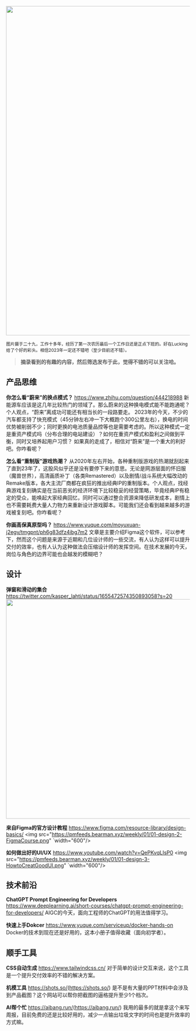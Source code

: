 <img src="https://pmfeeds.bearman.xyz/weekly/01/01-cover.jpeg" width="900"/>

<small>图片摄于二十九，工作十多年，经历了第一次农历最后一个工作日还是正点下班的。好在Lucking给了个好的彩头。相信2023年一定还不错吧（至少目前还不错）。</small>

> **摘录看到的有趣的内容，然后筛选发布于此，觉得不错的可以关注哈。**

## 产品思维

**你怎么看“蔚来”的换点模式？**
<https://www.zhihu.com/question/444218988>
新能源车应该是这几年比较热门的领域了。那么蔚来的这种换电模式能不能跑通呢？个人观点，“蔚来”离成功可能还有相当长的一段路要走。
2023年的今天，不少的汽车都支持了快充模式（45分钟左右冲一下大概跑个300公里左右），换电的时间优势被削弱不少；同时更换的电池质量品控等也是需要考虑的。所以这种模式一定是重资产模式吗（分布合理的电站建设）？如何在重资产模式和盈利之间做到平衡，同时又培养起用户习惯？
如果真的走成了，相信对“蔚来”是一个重大的利好吧。你咋看呢？

**怎么看“重制版”游戏热潮？**
从2020年左右开始，各种重制版游戏的热潮就刮起来了直到23年了，这股风似乎还是没有要停下来的意思。无论是网游层面的怀旧服（魔兽世界），高清画质补丁（各类Remastered）以及剧情/战斗系统大幅改动的Remake版本，各大主流厂商都在疯狂的推出经典IP的重制版本。个人观点，找经典游戏复刻确实是在当前恶劣的经济环境下比较稳妥的经营策略，毕竟经典IP有稳定的受众，能唤起大家经典回忆，同时可以通过整合资源来降低研发成本，剧情上也不需要耗费大量人力物力来重新设计游戏脚本。可能我们还会看到越来越多的游戏被复刻吧。你咋看呢？

**你画高保真原型吗？**
<https://www.yuque.com/moyuxuan-j2egv/tmgpnt/ph6g83dfz4ibg7m2>
文章是主要介绍Figma这个软件，可以参考下，然而这个问题是来源于近期和几位设计师的一些交流，有人认为这样可以提升交付的效率，也有人认为这种做法会压缩设计师的发挥空间。在技术发展的今天，岗位与角色的边界可能也会越发的模糊吧？

## 设计

**弹窗和滑动的集合**
<https://twitter.com/kasper_lahti/status/1655472574350893058?s=20>
<img src="https://pmfeeds.bearman.xyz/weekly/01/01-design-1-dialog%26button.gif" width="600"/>

**来自Figma的官方设计教程**
<https://www.figma.com/resource-library/design-basics/>
<img src="https://pmfeeds.bearman.xyz/weekly/01/01-design-2-FigmaCourse.png" `width="600"/>

**如何做出好的UI/UX**
<https://www.youtube.com/watch?v=QePKvqLIsP0>
<img src="https://pmfeeds.bearman.xyz/weekly/01/01-design-3-HowtoCreatGoodUI.png" `width="600"/>

## 技术前沿

**ChatGPT Prompt Engineering for Developers**
<https://www.deeplearning.ai/short-courses/chatgpt-prompt-engineering-for-developers/>
AIGC的今天，面向工程师的ChatGPT的用法值得学习。

**快速上手Dokcer**
<https://www.yuque.com/serviceup/docker-hands-on>
Docker的技术到现在还是好用的，这本小册子值得收藏（面向初学者）。

## 顺手工具

**CSS自动生成**
<https://www.tailwindcss.cn/>
对于简单的设计交互来说，这个工具是一个提升交付效率的不错的解决方案。

**机模工具**
<https://shots.so/>(https://shots.so/)
是不是有大量的PPT材料中会涉及到产品截图？这个网站可以帮你把截图的逼格提升至少1个档次。

**AI帮个忙**
<https://aibang.run/>(https://aibang.run/)
我用的最多的就是拿这个来写周报，目前免费的还是比较好用的，减少一点输出垃圾文字的时间也是提升效率的方式嘛。
